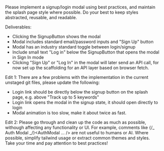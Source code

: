 Please implement a signup/login modal using best practices, and maintain the splash page style where possible. Do your best to keep styles abstracted, reusable, and readable.

Deliverables:

- Clicking the SignupButton shows the modal
- Modal includes standard email/password inputs and "Sign Up" button
- Modal has an industry standard toggle between login/signup
- Include small text "Log in" below the SignupButton that opens the modal in Sign In mode
- Clicking "Sign Up" or "Log In" in the modal will later send an API call, for now set up the scaffolding for an API layer based on browser fetch.

Edit 1:
There are a few problems with the implementation in the current unstaged git files, please update the following:

- Login link should be directly below the signup button on the splash page, e.g. above "Track up to 5 keywords"
- Login link opens the modal in the signup state, it should open directly to login
- Modal animation is too slow, make it about twice as fast.

Edit 2:
Please go through and clean up the code as much as possible, withough affecting any functionality or UI. For example, comments like {/_ Auth Modal _/}<AuthModal ... /> are not useful to humans or AI. Where possible, simplify tailwind usage or extract common themes and styles. Take your time and pay attention to best practices!
